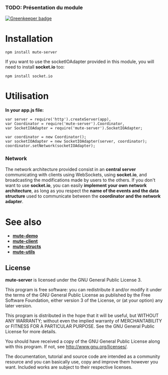 ### TODO: Présentation du module

[![Greenkeeper badge](https://badges.greenkeeper.io/coast-team/mute-server.svg)](https://greenkeeper.io/)

# Installation

```
npm install mute-server
```

If you want to use the socketIOAdapter provided in this module, you will need to install **socket.io** too:

```
npm install socket.io
```

# Utilisation

**In your app.js file:**

```
var server = require('http').createServer(app),
var Coordinator = require('mute-server').Coordinator,
var SocketIOAdapter = require('mute-server').SocketIOAdapter;

var coordinator = new Coordinator();
var socketIOAdapter = new SocketIOAdapter(server, coordinator);
coordinator.setNetwork(socketIOAdapter);
```

### Network

The network architecture provided consist in an **central server** communicating with clients using WebSockets, using **socket.io**, and broadcasting the modifications made by users to the others.
If you don't want to use **socket.io**, you can easily **implement your own network architecture**, as long as you respect the **name of the events and the data structure** used to communicate between the **coordinator and the network adapter**.

# See also

* [**mute-demo**](https://github.com/MatthieuNICOLAS/mute-demo)
* [**mute-client**](https://github.com/MatthieuNICOLAS/mute-client)
* [**mute-structs**](https://github.com/MatthieuNICOLAS/mute-structs)
* [**mute-utils**](https://github.com/MatthieuNICOLAS/mute-utils)

## License

**mute-server** is licensed under the GNU General Public License 3.

This program is free software: you can redistribute it and/or modify it under
the terms of the GNU General Public License as published by the Free Software
Foundation, either version 3 of the License, or (at your option) any later
version.

This program is distributed in the hope that it will be useful, but WITHOUT
ANY WARRANTY; without even the implied warranty of MERCHANTABILITY or FITNESS
FOR A PARTICULAR PURPOSE. See the GNU General Public License for more details.

You should have received a copy of the GNU General Public License along with
this program. If not, see <http://www.gnu.org/licenses/>.

The documentation, tutorial and source code are intended as a community
resource and you can basically use, copy and improve them however you want.
Included works are subject to their respective licenses.